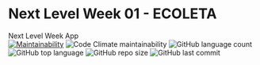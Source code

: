 # Next Level Week 01 - ECOLETA
Next Level Week App\
[![Maintainability](https://api.codeclimate.com/v1/badges/469c2f17bc6d3e35775e/maintainability)](https://codeclimate.com/github/CharlesHiroshi/NextLevelWeek01/maintainability)
![Code Climate maintainability](https://img.shields.io/codeclimate/maintainability-percentage/CharlesHiroshi/NextLevelWeek01)
![GitHub language count](https://img.shields.io/github/languages/count/CharlesHiroshi/NextLevelWeek01)
![GitHub top language](https://img.shields.io/github/languages/top/CharlesHiroshi/NextLevelWeek01)
![GitHub repo size](https://img.shields.io/github/repo-size/CharlesHiroshi/NextLevelWeek01)
![GitHub last commit](https://img.shields.io/github/last-commit/CharlesHiroshi/NextLevelWeek01)
